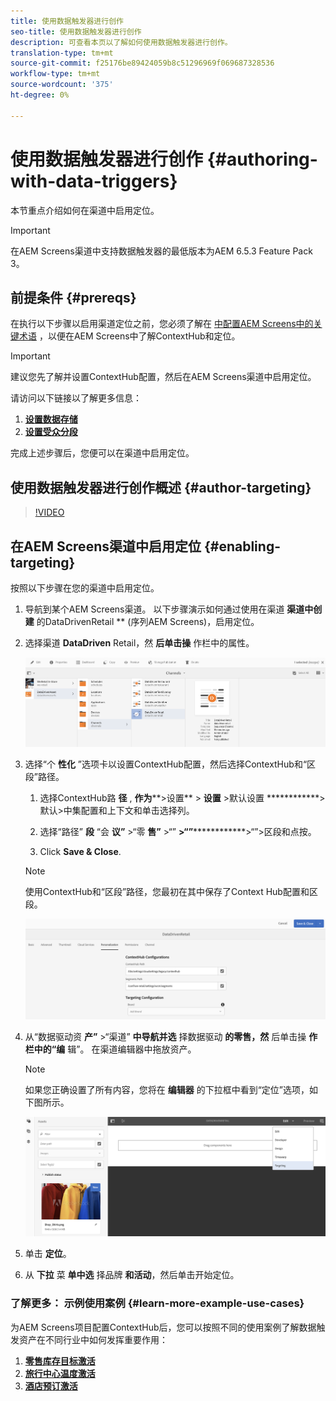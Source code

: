 ```yaml
---
title: 使用数据触发器进行创作
seo-title: 使用数据触发器进行创作
description: 可查看本页以了解如何使用数据触发器进行创作。
translation-type: tm+mt
source-git-commit: f25176be89424059b8c51296969f069687328536
workflow-type: tm+mt
source-wordcount: '375'
ht-degree: 0%

---
```



# 使用数据触发器进行创作 {#authoring-with-data-triggers}

本节重点介绍如何在渠道中启用定位。

>[!IMPORTANT]
>
>在AEM Screens渠道中支持数据触发器的最低版本为AEM 6.5.3 Feature Pack 3。

## 前提条件 {#prereqs}

在执行以下步骤以启用渠道定位之前，您必须了解在 [中配置AEM Screens中的关键术语](configuring-context-hub.md) ，以便在AEM Screens中了解ContextHub和定位。

>[!IMPORTANT]
>
>建议您先了解并设置ContextHub配置，然后在AEM Screens渠道中启用定位。

请访问以下链接以了解更多信息：

1. **[设置数据存储](configuring-context-hub.md)**
1. **[设置受众分段](configuring-context-hub.md)**

完成上述步骤后，您便可以在渠道中启用定位。

## 使用数据触发器进行创作概述 {#author-targeting}

>[!VIDEO](https://video.tv.adobe.com/v/31921)

## 在AEM Screens渠道中启用定位 {#enabling-targeting}

按照以下步骤在您的渠道中启用定位。

1. 导航到某个AEM Screens渠道。 以下步骤演示如何通过使用在渠道 **渠道中创建** 的DataDrivenRetail ** (序列AEM Screens)，启用定位。

1. 选择渠道 **DataDriven** Retail，然 **后单击操** 作栏中的属性。

   ![screen_shot_2019-05-01at43332pm](assets/screen_shot_2019-05-01at43332pm.png)

1. 选择“个 **性化** ”选项卡以设置ContextHub配置，然后选择ContextHub和“区段”路径。

   1. 选择ContextHub路 **径** , **作为****>设置** > **设置** >默认设置 ************>默认>中集配置和上下文和单击选择列。

   1. 选择“路径” **段** “会 **议”** >“零 **售”** >“” **>“”**************>“”>区段和点按。

   1. Click **Save &amp; Close**.
   >[!NOTE]
   >
   >使用ContextHub和“区段”路径，您最初在其中保存了Context Hub配置和区段。

   ![screen_shot_2019-05-01at44030pm](assets/screen_shot_2019-05-01at44030pm.png)

1. 从“数据驱动资 **产”** >“渠道” **中导航并选** 择数据驱动 **的零售，然** 后单击操 **作栏中的“编** 辑”。 在渠道编辑器中拖放资产。

   >[!NOTE]
   >
   >如果您正确设置了所有内容，您将在 **编辑器** 的下拉框中看到“定位”选项，如下图所示。

   ![screen_shot_2019-05-01at44231pm](assets/screen_shot_2019-05-01at44231pm.png)

1. 单击 **定位**。

1. 从 **下拉** 菜 **单中选** 择品牌 **和活动**，然后单击开始定位。

### 了解更多： 示例使用案例 {#learn-more-example-use-cases}

为AEM Screens项目配置ContextHub后，您可以按照不同的使用案例了解数据触发资产在不同行业中如何发挥重要作用：

1. **[零售库存目标激活](retail-inventory-activation.md)**
1. **[旅行中心温度激活](local-temperature-activation.md)**
1. **[酒店预订激活](hospitality-reservation-activation.md)**

